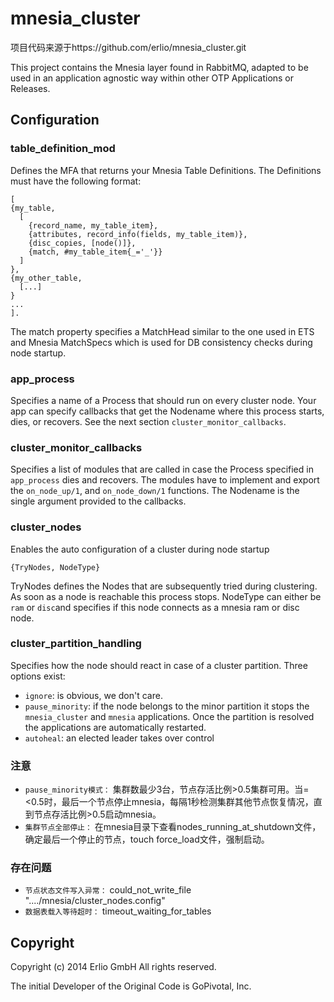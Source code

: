 # mnesia_cluster #

项目代码来源于https://github.com/erlio/mnesia_cluster.git

This project contains the Mnesia layer found in RabbitMQ, adapted to be used in an application agnostic way within other OTP Applications or Releases.

## Configuration ##

### table_definition_mod ###
Defines the MFA that returns your Mnesia Table Definitions. The Definitions must have the following format:
```
[
{my_table,
  [
    {record_name, my_table_item},
    {attributes, record_info(fields, my_table_item)},
    {disc_copies, [node()]},
    {match, #my_table_item{_='_'}}
  ]
},
{my_other_table,
  [...]
}
...
].
```
The match property specifies a MatchHead similar to the one used in ETS and Mnesia MatchSpecs which is used for DB consistency checks during node startup.

### app_process ###
Specifies a name of a Process that should run on every cluster node. Your app can specify callbacks that get the Nodename where this process starts, dies, or recovers. See the next section `cluster_monitor_callbacks`.

### cluster_monitor_callbacks ###
Specifies a list of modules that are called in case the Process specified in `app_process` dies and recovers. The modules have to implement and export the `on_node_up/1`, and `on_node_down/1` functions. The Nodename is the single argument provided to the callbacks.

### cluster_nodes ###
Enables the auto configuration of a cluster during node startup
```
{TryNodes, NodeType}
```
TryNodes defines the Nodes that are subsequently tried during clustering. As soon as a node is reachable this process stops. NodeType can either be `ram` or `disc`and specifies if this node connects as a mnesia ram or disc node.

### cluster_partition_handling ###
Specifies how the node should react in case of a cluster partition. Three options exist:
- `ignore`: is obvious, we don't care.
- `pause_minority`: if the node belongs to the minor partition it stops the `mnesia_cluster` and `mnesia` applications. Once the partition is resolved the applications are automatically restarted. 
- `autoheal`: an elected leader takes over control

### 注意 ###
- `pause_minority模式：` 集群数最少3台，节点存活比例>0.5集群可用。当=<0.5时，最后一个节点停止mnesia，每隔1秒检测集群其他节点恢复情况，直到节点存活比例>0.5启动mnesia。
- `集群节点全部停止：` 在mnesia目录下查看nodes_running_at_shutdown文件，确定最后一个停止的节点，touch force_load文件，强制启动。

### 存在问题 ###
- `节点状态文件写入异常：` could_not_write_file "..../mnesia/cluster_nodes.config"
- `数据表载入等待超时：` timeout_waiting_for_tables

## Copyright ##

Copyright (c) 2014 Erlio GmbH  All rights reserved. 

The initial Developer of the Original Code is GoPivotal, Inc.
